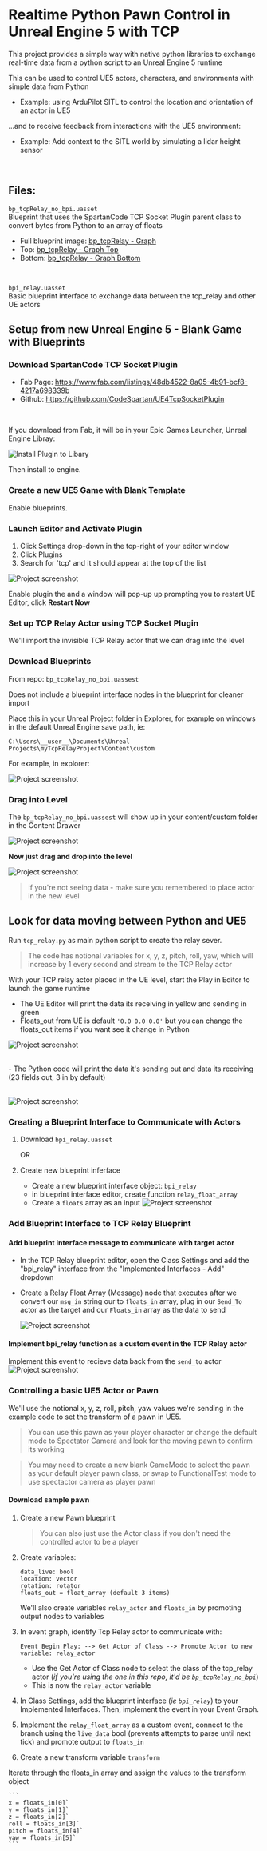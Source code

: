 # Realtime Python Pawn Control in Unreal Engine 5 with TCP

This project provides a simple way with native python libraries to exchange real-time data from a python script to an Unreal Engine 5 runtime

This can be used to control UE5 actors, characters, and environments with simple data from Python
- Example: using ArduPilot SITL to control the location and orientation of an actor in UE5

...and to receive feedback from interactions with the UE5 environment:
- Example: Add context to the SITL world by simulating a lidar height sensor
<br>

## Files:
`bp_tcpRelay_no_bpi.uasset`<br>
Blueprint that uses the SpartanCode TCP Socket Plugin parent class to convert bytes from Python to an array of floats
- Full blueprint image: [bp_tcpRelay - Graph](media/bp_tcpRelay_overall.jpg)<br>
- Top: [bp_tcpRelay - Graph Top](media\bp_tcpRelay_noBpi_graph_top.jpg)
- Bottom: [bp_tcpRelay - Graph Bottom](media\bp_tcpRelay_noBpi_graph_bottom.jpg)
<br>

`bpi_relay.uasset`<br>
 Basic blueprint interface to exchange data between the tcp_relay and other UE actors


## Setup from new Unreal Engine 5 - Blank Game with Blueprints

### Download SpartanCode TCP Socket Plugin
 - Fab Page: https://www.fab.com/listings/48db4522-8a05-4b91-bcf8-4217a698339b
 - Github: https://github.com/CodeSpartan/UE4TcpSocketPlugin

<br>

 If you download from Fab, it will be in your Epic Games Launcher, Unreal Engine Libray:

![Install Plugin to Libary](media/tcp_socket_plugin_uelibrary.jpg)

Then install to engine.

### Create a new UE5 Game with Blank Template
Enable blueprints.

### Launch Editor and Activate Plugin
1. Click Settings drop-down in the top-right of your editor window
2. Click Plugins
3. Search for 'tcp' and it should appear at the top of the list


![Project screenshot](media/tcp_socket_plugin_enable.jpg)

Enable plugin the and a window will pop-up up prompting you to restart UE Editor, click **Restart Now**

### Set up TCP Relay Actor using TCP Socket Plugin
We'll import the invisible TCP Relay actor that we can drag into the level

### Download Blueprints

From repo: `bp_tcpRelay_no_bpi.uassest`

Does not include a blueprint interface nodes in the blueprint for cleaner import

Place this in your Unreal Project folder in Explorer, for example on windows in the default Unreal Engine save path, ie: <br>

`C:\Users\__user__\Documents\Unreal Projects\myTcpRelayProject\Content\custom`

For example, in explorer:

![Project screenshot](media/example_save_location.jpg)

### Drag into Level
The `bp_tcpRelay_no_bpi.uassest` will show up in your content/custom folder in the Content Drawer

![Project screenshot](media/custom_content_with_imported_asset.jpg)

**Now just drag and drop into the level**

![Project screenshot](media/asset_in_level.jpg)

> If you're not seeing data - make sure you remembered to place actor in the new level

## Look for data moving between Python and UE5
Run `tcp_relay.py` as main python script to create the relay sever.

> The code has notional variables for x, y, z, pitch, roll, yaw, which will increase by 1 every second and stream to the TCP Relay actor

With your TCP relay actor placed in the UE level, start the Play in Editor to launch the game runtime

- The UE Editor will print the data its receiving in yellow and sending in green<br>
- Floats_out from UE is default `'0.0 0.0 0.0'` but you can change the floats_out items if you want see it change in Python

![Project screenshot](media/data_exchanged.jpg)

<br>
- The Python code will print the data it's sending out and data its receiving (23 fields out, 3 in by default)<br><br>

![Project screenshot](media/python_data_exchanged.jpg)

### Creating a Blueprint Interface to Communicate with Actors
1. Download `bpi_relay.uasset`

    OR

2. Create new blueprint inferface
    - Create a new blueprint interface object: `bpi_relay`
    - in blueprint interface editor, create function `relay_float_array`
    - Create a `floats` array as an input
    ![Project screenshot](media//simple_blueprint_interface_float_array.jpg)

### Add Blueprint Interface to TCP Relay Blueprint
#### Add blueprint interface message to communicate with target actor
 - In the TCP Relay blueprint editor, open the Class Settings and add the "bpi_relay" interface from the "Implemented Interfaces - Add" dropdown

 - Create a Relay Float Array (Message) node that executes after we convert our `msg_in` string our to `floats_in` array, plug in our `Send_To` actor as the target and our `Floats_in` array as the data to send

    ![Project screenshot](media/bpi_relay_msg_to_actor.jpg)

#### Implement bpi_relay function as a custom event in the TCP Relay actor
Implement this event to recieve data back from the `send_to` actor
    ![Project screenshot](media/bpi_get_floats_from_actors.jpg)


### Controlling a basic UE5 Actor or Pawn
We'll use the notional x, y, z, roll, pitch, yaw values we're sending in the example code to set the transform of a pawn in UE5.

 > You can use this pawn as your player character or change the default mode to Spectator Camera and look for the moving pawn to confirm its working

> You may need to create a new blank GameMode to select the pawn as your default player pawn class, or swap to FunctionalTest mode to use spectactor camera as player pawn

#### Download sample pawn


1. Create a new Pawn blueprint

    > You can also just use the Actor class if you don't need the controlled actor to be a player

2. Create variables:
    ```
    data_live: bool
    location: vector
    rotation: rotator
    floats_out = float_array (default 3 items)
    ```
    
    We'll also create variables `relay_actor` and `floats_in` by promoting output nodes to variables 

2. In event graph, identify Tcp Relay actor to communicate with:

    `Event Begin Play: --> Get Actor of Class --> Promote Actor to new variable: relay_actor`
    - Use the Get Actor of Class node to select the class of the tcp_relay actor (*if you're using the one in this repo, it'd be `bp_tcpRelay_no_bpi`*)
    - This is now the `relay_actor` variable

3. In Class Settings, add the blueprint interface (*ie `bpi_relay`*) to your Implemented Interfaces. Then, implement the event in your Event Graph.

4. Implement the `relay_float_array` as a custom event, connect to the branch using the `live_data` bool (prevents attempts to parse until next tick) and promote output to `floats_in`

5. Create a new transform variable `transform`

Iterate through the floats_in array and assign the values to the transform object

    ```
    x = floats_in[0]`
    y = floats_in[1]`
    z = floats_in[2]`
    roll = floats_in[3]`
    pitch = floats_in[4]`
    yaw = floats_in[5]`
    ```


